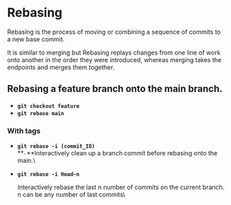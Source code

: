 # Rebasing

Rebasing is the process of moving or combining a sequence of commits to a new base commit.

It is similar to merging but Rebasing replays changes from one line of work onto another in the order they were introduced, whereas merging takes the endpoints and merges them together.

## Rebasing a feature branch onto the main branch.

* **`git checkout feature`**\
  &#x20; &#x20;
* **`git rebase main`**

&#x20; &#x20;

### With tags

* **`git rebase -i (commit_ID)`**\
  **`-`**Interactively clean up a branch commit before rebasing onto the main.\

*   **`git rebase -i Head~n`**

    Interactively rebase the last n number of commits on the current branch.\
    n can be any number of last commits\
